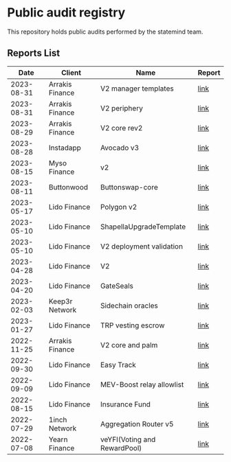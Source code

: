 # Public audit registry

This repository holds public audits performed by the statemind team.


## Reports List

Date | Client | Name | Report
---|---|---|---
2023-08-31 | Arrakis Finance | V2 manager templates | [link](Arrakis&#32;Finance/2023-08-31_Arrakis_V2_manager_templates.pdf)
2023-08-31 | Arrakis Finance | V2 periphery | [link](Arrakis&#32;Finance/2023-08-31_Arrakis_V2_periphery.pdf)
2023-08-29 | Arrakis Finance | V2 core rev2 | [link](Arrakis&#32;Finance/2023-08-29_Arrakis_V2_core_rev2.pdf)
2023-08-28 | Instadapp | Avocado v3 | [link](Instadapp/2023-08-28_Instadapp_Avocado_v3.pdf)
2023-08-15 | Myso Finance | v2 | [link](Myso&#32;Finance/2023-08-15_Myso_v2.pdf)
2023-08-11 | Buttonwood | Buttonswap-core | [link](Buttonwood/2023-08-11_Buttonwood_Buttonswap-core.pdf)
2023-05-17 | Lido Finance | Polygon v2 | [link](Lido&#32;Finance/2023-05-17_Lido_Polygon_v2.pdf)
2023-05-10 | Lido Finance | ShapellaUpgradeTemplate | [link](Lido&#32;Finance/2023-05-10_Lido_ShapellaUpgradeTemplate.pdf)
2023-05-10 | Lido Finance | V2 deployment validation | [link](Lido&#32;Finance/2023-05-10_Lido_V2_deployment_validation.pdf)
2023-04-28 | Lido Finance | V2 | [link](Lido&#32;Finance/2023-04-28_Lido_V2.pdf)
2023-04-20 | Lido Finance | GateSeals | [link](Lido&#32;Finance/2023-04-20_Lido_GateSeals.pdf)
2023-02-03 | Keep3r Network | Sidechain oracles | [link](Keep3r&#32;Network/2023-02-03_Keep3r_Sidechain_oracles.pdf)
2023-01-27 | Lido Finance | TRP vesting escrow | [link](Lido&#32;Finance/2023-01-27_Lido_TRP_vesting_escrow.pdf)
2022-11-25 | Arrakis Finance | V2 core and palm | [link](Arrakis&#32;Finance/2022-11-25_Arrakis_V2_core_and_palm.pdf)
2022-09-30 | Lido Finance | Easy Track | [link](Lido&#32;Finance/2022-09-30_Lido_Easy_Track.pdf)
2022-09-09 | Lido Finance | MEV-Boost relay allowlist | [link](Lido&#32;Finance/2022-09-09_Lido_MEV-Boost_relay_allowlist.pdf)
2022-08-15 | Lido Finance | Insurance Fund | [link](Lido&#32;Finance/2022-08-15_Lido_Insurance_Fund.pdf)
2022-07-29 | 1inch Network | Aggregation Router v5 | [link](1inch&#32;Network/2022-07-29_1inch_Aggregation_Router_v5.pdf)
2022-07-08 | Yearn Finance | veYFI(Voting and RewardPool) | [link](Yearn&#32;Finance/2022-07-08_Yearn_veYFI(Voting_and_RewardPool).pdf)


